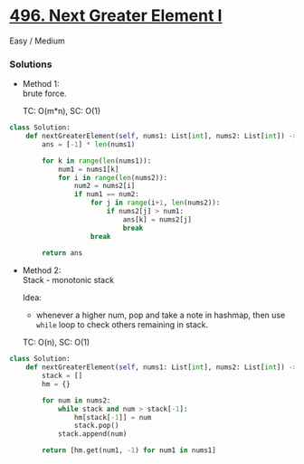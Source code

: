 # [496. Next Greater Element I](https://leetcode.com/problems/next-greater-element-i/description/?envType=company&envId=amazon&favoriteSlug=amazon-six-months)

Easy / Medium

### Solutions

- Method 1:\
  brute force.

  TC: O(m*n), SC: O(1)

```python
class Solution:
    def nextGreaterElement(self, nums1: List[int], nums2: List[int]) -> List[int]:
        ans = [-1] * len(nums1)

        for k in range(len(nums1)):
            num1 = nums1[k]
            for i in range(len(nums2)):
                num2 = nums2[i]
                if num1 == num2:
                    for j in range(i+1, len(nums2)):
                        if nums2[j] > num1:
                            ans[k] = nums2[j]
                            break
                    break
                    
        return ans
```


- Method 2:\
  Stack - monotonic stack

  Idea:
  - whenever a higher num, pop and take a note in hashmap, then use `while` loop to check others remaining in stack.

  TC: O(n), SC: O(1)

```python
class Solution:
    def nextGreaterElement(self, nums1: List[int], nums2: List[int]) -> List[int]:
        stack = []
        hm = {}

        for num in nums2:
            while stack and num > stack[-1]:
                hm[stack[-1]] = num
                stack.pop()
            stack.append(num)

        return [hm.get(num1, -1) for num1 in nums1]
```
